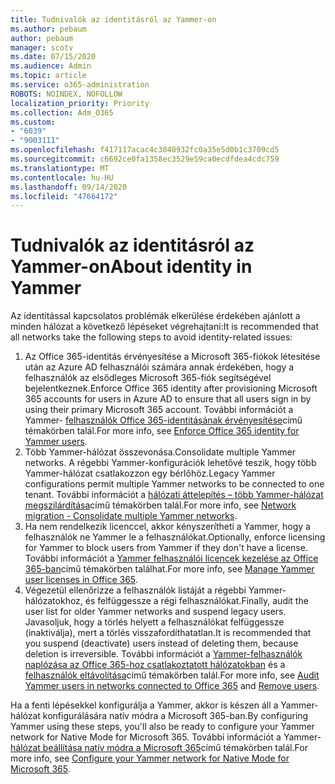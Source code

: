```yaml
---
title: Tudnivalók az identitásról az Yammer-on
ms.author: pebaum
author: pebaum
manager: scotv
ms.date: 07/15/2020
ms.audience: Admin
ms.topic: article
ms.service: o365-administration
ROBOTS: NOINDEX, NOFOLLOW
localization_priority: Priority
ms.collection: Adm_O365
ms.custom:
- "6039"
- "9003111"
ms.openlocfilehash: f417117acac4c3040932fc0a35e5d0b1c3709cd5
ms.sourcegitcommit: c6692ce0fa1358ec3529e59ca0ecdfdea4cdc759
ms.translationtype: MT
ms.contentlocale: hu-HU
ms.lasthandoff: 09/14/2020
ms.locfileid: "47664172"
---
```

# <a name="about-identity-in-yammer"></a><span data-ttu-id="bc71c-102">Tudnivalók az identitásról az Yammer-on</span><span class="sxs-lookup"><span data-stu-id="bc71c-102">About identity in Yammer</span></span>

<span data-ttu-id="bc71c-103">Az identitással kapcsolatos problémák elkerülése érdekében ajánlott a minden hálózat a következő lépéseket végrehajtani:</span><span class="sxs-lookup"><span data-stu-id="bc71c-103">It is recommended that all networks take the following steps to avoid identity-related issues:</span></span>

1. <span data-ttu-id="bc71c-104">Az Office 365-identitás érvényesítése a Microsoft 365-fiókok létesítése után az Azure AD felhasználói számára annak érdekében, hogy a felhasználók az elsődleges Microsoft 365-fiók segítségével bejelentkeznek.</span><span class="sxs-lookup"><span data-stu-id="bc71c-104">Enforce Office 365 identity after provisioning Microsoft 365 accounts for users in Azure AD to ensure that all users sign in by using their primary Microsoft 365 account.</span></span> <span data-ttu-id="bc71c-105">További információt a Yammer- [felhasználók Office 365-identitásának érvényesítése](https://docs.microsoft.com/yammer/configure-your-yammer-network/enforce-office-365-identity)című témakörben talál.</span><span class="sxs-lookup"><span data-stu-id="bc71c-105">For more info, see [Enforce Office 365 identity for Yammer users](https://docs.microsoft.com/yammer/configure-your-yammer-network/enforce-office-365-identity).</span></span>
2. <span data-ttu-id="bc71c-106">Több Yammer-hálózat összevonása.</span><span class="sxs-lookup"><span data-stu-id="bc71c-106">Consolidate multiple Yammer networks.</span></span> <span data-ttu-id="bc71c-107">A régebbi Yammer-konfigurációk lehetővé teszik, hogy több Yammer-hálózat csatlakozzon egy bérlőhöz.</span><span class="sxs-lookup"><span data-stu-id="bc71c-107">Legacy Yammer configurations permit multiple Yammer networks to be connected to one tenant.</span></span> <span data-ttu-id="bc71c-108">További információt a [hálózati áttelepítés – több Yammer-hálózat megszilárdítása](https://docs.microsoft.com/yammer/configure-your-yammer-network/consolidate-multiple-yammer-networks)című témakörben talál.</span><span class="sxs-lookup"><span data-stu-id="bc71c-108">For more info, see [Network migration - Consolidate multiple Yammer networks](https://docs.microsoft.com/yammer/configure-your-yammer-network/consolidate-multiple-yammer-networks).</span></span>
3. <span data-ttu-id="bc71c-109">Ha nem rendelkezik licenccel, akkor kényszerítheti a Yammer, hogy a felhasználók ne Yammer le a felhasználókat.</span><span class="sxs-lookup"><span data-stu-id="bc71c-109">Optionally, enforce licensing for Yammer to block users from Yammer if they don't have a license.</span></span> <span data-ttu-id="bc71c-110">További információt a [Yammer felhasználói licencek kezelése az Office 365-ban](https://docs.microsoft.com/yammer/manage-yammer-users/manage-yammer-licenses-in-office-365)című témakörben találhat.</span><span class="sxs-lookup"><span data-stu-id="bc71c-110">For more info, see [Manage Yammer user licenses in Office 365](https://docs.microsoft.com/yammer/manage-yammer-users/manage-yammer-licenses-in-office-365).</span></span>
4. <span data-ttu-id="bc71c-111">Végezetül ellenőrizze a felhasználók listáját a régebbi Yammer-hálózatokhoz, és felfüggessze a régi felhasználókat.</span><span class="sxs-lookup"><span data-stu-id="bc71c-111">Finally, audit the user list for older Yammer networks and suspend legacy users.</span></span> <span data-ttu-id="bc71c-112">Javasoljuk, hogy a törlés helyett a felhasználókat felfüggessze (inaktiválja), mert a törlés visszafordíthatatlan.</span><span class="sxs-lookup"><span data-stu-id="bc71c-112">It is recommended that you suspend (deactivate) users instead of deleting them, because deletion is irreversible.</span></span> <span data-ttu-id="bc71c-113">További információt a [Yammer-felhasználók naplózása az Office 365-hoz csatlakoztatott hálózatokban](https://docs.microsoft.com/yammer/manage-yammer-users/audit-users-connected-to-office-365) és a [felhasználók eltávolítása](https://docs.microsoft.com/yammer/manage-yammer-users/add-block-or-remove-users#remove-users)című témakörben talál.</span><span class="sxs-lookup"><span data-stu-id="bc71c-113">For more info, see [Audit Yammer users in networks connected to Office 365](https://docs.microsoft.com/yammer/manage-yammer-users/audit-users-connected-to-office-365) and [Remove users](https://docs.microsoft.com/yammer/manage-yammer-users/add-block-or-remove-users#remove-users).</span></span>

<span data-ttu-id="bc71c-114">Ha a fenti lépésekkel konfigurálja a Yammer, akkor is készen áll a Yammer-hálózat konfigurálására natív módra a Microsoft 365-ban.</span><span class="sxs-lookup"><span data-stu-id="bc71c-114">By configuring Yammer using these steps, you'll also be ready to configure your Yammer network for Native Mode for Microsoft 365.</span></span> <span data-ttu-id="bc71c-115">További információt a Yammer- [hálózat beállítása natív módra a Microsoft 365](https://docs.microsoft.com/yammer/configure-your-yammer-network/native-mode)című témakörben talál.</span><span class="sxs-lookup"><span data-stu-id="bc71c-115">For more info, see [Configure your Yammer network for Native Mode for Microsoft 365](https://docs.microsoft.com/yammer/configure-your-yammer-network/native-mode).</span></span>